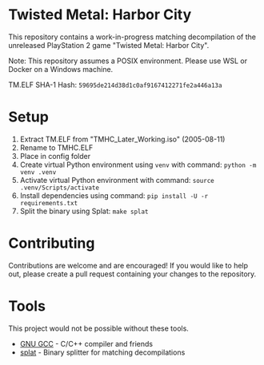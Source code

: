 # Twisted Metal: Harbor City
This repository contains a work-in-progress matching decompilation of the unreleased PlayStation 2 game "Twisted Metal: Harbor City".

Note: This repository assumes a POSIX environment. Please use WSL or Docker on a Windows machine.

TM.ELF SHA-1 Hash: `59695de214d38d1c0af9167412271fe2a446a13a`

# Setup
1. Extract TM.ELF from "TMHC_Later_Working.iso" (2005-08-11)
2. Rename to TMHC.ELF
3. Place in config folder
4. Create virtual Python environment using `venv` with command: `python -m venv .venv`
5. Activate virtual Python environment with command: `source .venv/Scripts/activate`
6. Install dependencies using command: `pip install -U -r requirements.txt`
7. Split the binary using Splat: `make splat`

# Contributing
Contributions are welcome and are encouraged! If you would like to help out, please create a pull request containing your changes to the repository.

# Tools
This project would not be possible without these tools.
- [GNU GCC](https://github.com/gcc-mirror/gcc) - C/C++ compiler and friends
- [splat](https://github.com/ethteck/splat) - Binary splitter for matching decompilations
